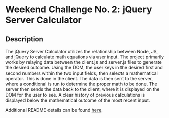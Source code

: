 # Weekend Challenge No. 2: jQuery Server Calculator

## Description

The jQuery Server Calculator utilizes the relationship between Node, JS, and jQuery to calculate math equations via user input. The project primarily works by relaying data between the client.js and server.js files to generate the desired outcome. Using the DOM, the user keys in the desired first and second numbers within the two input fields, then selects a mathematical operator. This is done in the client. The data is then sent to the server, where a conditional is run to determine the proper math to be done. The server then sends the data back to the client, where it is displayed on the DOM for the user to see. A clear history of previous calculations is displayed below the mathematical outcome of the most recent input.

Additional README details can be found [here](https://github.com/PrimeAcademy/readme-template/blob/master/README.md).
